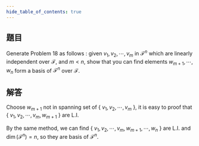 ```yaml
---
hide_table_of_contents: true
---
```

## 題目

Generate Problem 18 as follows : given $v_1, v_2, \cdots, v_m$ in $\mathcal{F}^n$ which are linearly independent over $\mathcal{F}$, and $m < n$, show that you can find elements $w_{m+1}, \cdots, w_n$ form a basis of $\mathcal{F}^n$ over $\mathcal{F}$.

## 解答

Choose $w_{m+1}$ not in spanning set of $\lbrace\ v_1, v_2, \cdots, v_m\ \rbrace$, it is easy to proof that $\lbrace\ v_1, v_2, \cdots, v_m, w_{m+1}\ \rbrace$ are L.I.

By the same method, we can find $\lbrace\ v_1, v_2, \cdots, v_m, w_{m+1}, \cdots, w_n\ \rbrace$ are L.I. and $\dim(\mathcal{F}^n) = n$, so they are basis of $\mathcal{F}^n$.